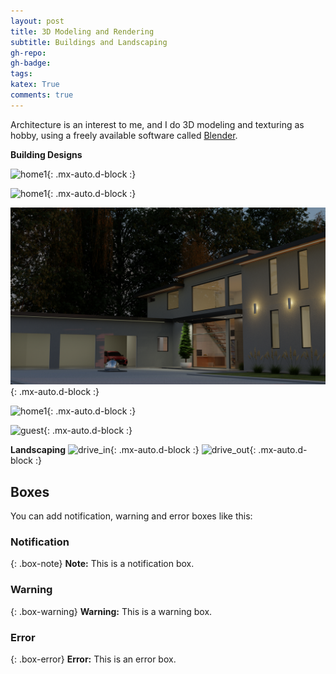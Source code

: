 ```yaml
---
layout: post
title: 3D Modeling and Rendering 
subtitle: Buildings and Landscaping
gh-repo: 
gh-badge: 
tags: 
katex: True
comments: true
---
```


Architecture is an interest to me, and I do 3D modeling and texturing as hobby, using a freely available software called [Blender](https://www.blender.org/). 


**Building Designs**

![home1](/assets/img/exterior_with_cars10s.png){: .mx-auto.d-block :}

![home1](/assets/img/exterior_with_cars14.png){: .mx-auto.d-block :}

![home1](/assets/img/new_look_front8_small.png){: .mx-auto.d-block :}

![home1](/assets/img/new_linterior_living1b.png){: .mx-auto.d-block :}


![guest](/assets/img/Entrance_hotel1.png){: .mx-auto.d-block :}

**Landscaping**
![drive_in](/assets/img/drive_way1.png){: .mx-auto.d-block :}
![drive_out](/assets/img/drive_way_out.png){: .mx-auto.d-block :}

## Boxes
You can add notification, warning and error boxes like this:

### Notification

{: .box-note}
**Note:** This is a notification box.

### Warning

{: .box-warning}
**Warning:** This is a warning box.

### Error

{: .box-error}
**Error:** This is an error box.

